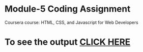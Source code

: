 
# Module-5 Coding Assignment

Coursera course: HTML, CSS, and Javascript for Web Developers

# To see the output [CLICK HERE](https://kritika1300.github.io/Coursera-test/mod-5/index.html )
